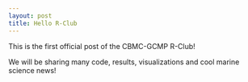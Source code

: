 ```yaml
---
layout: post
title: Hello R-Club
---
```


This is the first official post of the CBMC-GCMP R-Club! 

We will be sharing many code, results, visualizations and cool marine science news!


